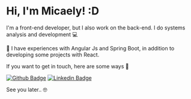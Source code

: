 # Hi, I'm Micaely! :D
</p>

I'm a front-end developer, but I also work on the back-end. I do systems analysis and development 💻 

🚀 I have experiences with Angular Js and Spring Boot, in addition to developing some projects with React. 

If you want to get in touch, here are some ways :speech_balloon:

[![Github Badge](https://img.shields.io/badge/-Github-000?style=flat-square&logo=Github&logoColor=white&link=https://github.com/devmicaelyg)](https://github.com/devmicaelyg)
[![Linkedin Badge](https://img.shields.io/badge/-LinkedIn-blue?style=flat-square&logo=Linkedin&logoColor=white&link=https://www.linkedin.com/in/micaelygusmao/)](https://www.linkedin.com/in/micaely-gusmão-23b8641b0)

See you later.. :nerd_face:
 
